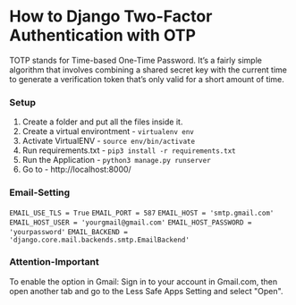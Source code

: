 # How to Django Two-Factor Authentication with OTP

TOTP stands for Time-based One-Time Password. It’s a fairly simple algorithm that involves combining a shared secret key with the current time to generate a verification token that’s only valid for a short amount of time.





### Setup
1. Create a folder and put all the files inside it.
2. Create a virtual environtment - `virtualenv env`
3. Activate VirtualENV - `source env/bin/activate`
4. Run requirements.txt - `pip3 install -r requirements.txt`
5. Run the Application - `python3 manage.py runserver`
6. Go to - http://localhost:8000/

### Email-Setting
`EMAIL_USE_TLS = True`
`EMAIL_PORT = 587`
`EMAIL_HOST = 'smtp.gmail.com'`
`EMAIL_HOST_USER = 'yourgmail@gmail.com'`
`EMAIL_HOST_PASSWORD = 'yourpassword'`
`EMAIL_BACKEND = 'django.core.mail.backends.smtp.EmailBackend'`

### Attention-Important
To enable the option in Gmail: Sign in to your account in Gmail.com, then open another tab and go to the Less Safe Apps Setting and select "Open".

